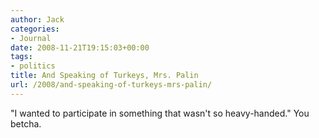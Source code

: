```yaml
---
author: Jack
categories:
- Journal
date: 2008-11-21T19:15:03+00:00
tags:
- politics
title: And Speaking of Turkeys, Mrs. Palin
url: /2008/and-speaking-of-turkeys-mrs-palin/
---
```


"I wanted to participate in something that wasn't so heavy-handed." You betcha.